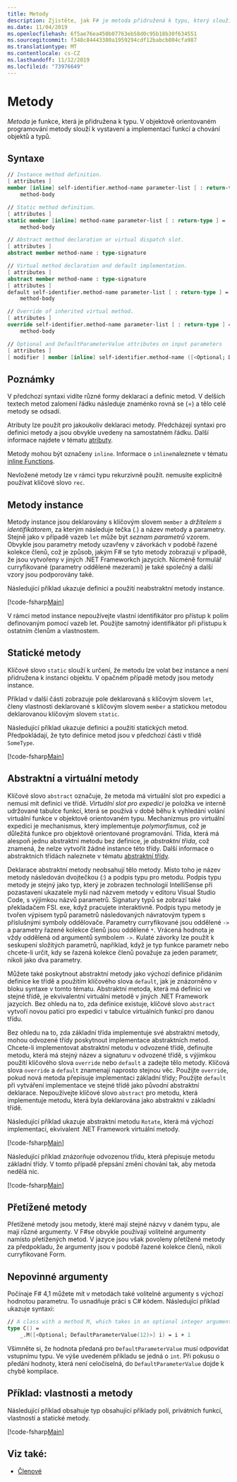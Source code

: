 ```yaml
---
title: Metody
description: Zjistěte, jak F# je metoda přidružená k typu, který slouží k vystavení a implementaci funkcí a chování objektů a typů.
ms.date: 11/04/2019
ms.openlocfilehash: 6f5ae76ea450b07763eb58d0c95b18b30f634551
ms.sourcegitcommit: f348c84443380a1959294cdf12babcb804cfa987
ms.translationtype: MT
ms.contentlocale: cs-CZ
ms.lasthandoff: 11/12/2019
ms.locfileid: "73976649"
---
```

# <a name="methods"></a>Metody

*Metoda* je funkce, která je přidružena k typu. V objektově orientovaném programování metody slouží k vystavení a implementaci funkcí a chování objektů a typů.

## <a name="syntax"></a>Syntaxe

```fsharp
// Instance method definition.
[ attributes ]
member [inline] self-identifier.method-name parameter-list [ : return-type ] =
    method-body

// Static method definition.
[ attributes ]
static member [inline] method-name parameter-list [ : return-type ] =
    method-body

// Abstract method declaration or virtual dispatch slot.
[ attributes ]
abstract member method-name : type-signature

// Virtual method declaration and default implementation.
[ attributes ]
abstract member method-name : type-signature
[ attributes ]
default self-identifier.method-name parameter-list [ : return-type ] =
    method-body

// Override of inherited virtual method.
[ attributes ]
override self-identifier.method-name parameter-list [ : return-type ] =
    method-body

// Optional and DefaultParameterValue attributes on input parameters
[ attributes ]
[ modifier ] member [inline] self-identifier.method-name ([<Optional; DefaultParameterValue( default-value )>] input) [ : return-type ]
```

## <a name="remarks"></a>Poznámky

V předchozí syntaxi vidíte různé formy deklarací a definic metod. V delších textech metod zalomení řádku následuje znaménko rovná se (=) a tělo celé metody se odsadí.

Atributy lze použít pro jakoukoliv deklaraci metody. Předcházejí syntaxi pro definici metody a jsou obvykle uvedeny na samostatném řádku. Další informace najdete v tématu [atributy](../attributes.md).

Metody mohou být označeny `inline`. Informace o `inline`naleznete v tématu [inline Functions](../functions/inline-functions.md).

Nevložené metody lze v rámci typu rekurzivně použít. nemusíte explicitně používat klíčové slovo `rec`.

## <a name="instance-methods"></a>Metody instance

Metody instance jsou deklarovány s klíčovým slovem `member` a *držitelem s identifikátorem*, za kterým následuje tečka (.) a název metody a parametry. Stejně jako v případě vazeb `let` může být *seznam parametrů* vzorem. Obvykle jsou parametry metody uzavřeny v závorkách v podobě řazené kolekce členů, což je způsob, jakým F# se tyto metody zobrazují v případě, že jsou vytvořeny v jiných .NET Frameworkch jazycích. Nicméně formulář curryfikované (parametry oddělené mezerami) je také společný a další vzory jsou podporovány také.

Následující příklad ukazuje definici a použití neabstraktní metody instance.

[!code-fsharp[Main](~/samples/snippets/fsharp/lang-ref-1/snippet3401.fs)]

V rámci metod instance nepoužívejte vlastní identifikátor pro přístup k polím definovaným pomocí vazeb let. Použijte samotný identifikátor při přístupu k ostatním členům a vlastnostem.

## <a name="static-methods"></a>Statické metody

Klíčové slovo `static` slouží k určení, že metodu lze volat bez instance a není přidružena k instanci objektu. V opačném případě metody jsou metody instance.

Příklad v další části zobrazuje pole deklarovaná s klíčovým slovem `let`, členy vlastnosti deklarované s klíčovým slovem `member` a statickou metodou deklarovanou klíčovým slovem `static`.

Následující příklad ukazuje definici a použití statických metod. Předpokládají, že tyto definice metod jsou v předchozí části v třídě `SomeType`.

[!code-fsharp[Main](~/samples/snippets/fsharp/lang-ref-1/snippet3402.fs)]

## <a name="abstract-and-virtual-methods"></a>Abstraktní a virtuální metody

Klíčové slovo `abstract` označuje, že metoda má virtuální slot pro expedici a nemusí mít definici ve třídě. *Virtuální slot pro expedici* je položka ve interně udržované tabulce funkcí, která se používá v době běhu k vyhledání volání virtuální funkce v objektově orientovaném typu. Mechanizmus pro virtuální expedici je mechanismus, který implementuje *polymorfismus*, což je důležitá funkce pro objektově orientované programování. Třída, která má alespoň jednu abstraktní metodu bez definice, je *abstraktní třída*, což znamená, že nelze vytvořit žádné instance této třídy. Další informace o abstraktních třídách naleznete v tématu [abstraktní třídy](../abstract-classes.md).

Deklarace abstraktní metody neobsahují tělo metody. Místo toho je název metody následován dvojtečkou (:) a podpis typu pro metodu. Podpis typu metody je stejný jako typ, který je zobrazen technologií IntelliSense při pozastavení ukazatele myši nad názvem metody v editoru Visual Studio Code, s výjimkou názvů parametrů. Signatury typů se zobrazí také překladačem FSI. exe, když pracujete interaktivně. Podpis typu metody je tvořen výpisem typů parametrů následovaných návratovým typem s příslušnými symboly oddělovače. Parametry curryfikované jsou oddělené `->` a parametry řazené kolekce členů jsou oddělené `*`. Vrácená hodnota je vždy oddělená od argumentů symbolem `->`. Kulaté závorky lze použít k seskupení složitých parametrů, například, když je typ funkce parametr nebo chcete-li určit, kdy se řazená kolekce členů považuje za jeden parametr, nikoli jako dva parametry.

Můžete také poskytnout abstraktní metody jako výchozí definice přidáním definice ke třídě a použitím klíčového slova `default`, jak je znázorněno v bloku syntaxe v tomto tématu. Abstraktní metoda, která má definici ve stejné třídě, je ekvivalentní virtuální metodě v jiných .NET Framework jazycích. Bez ohledu na to, zda definice existuje, klíčové slovo `abstract` vytvoří novou patici pro expedici v tabulce virtuálních funkcí pro danou třídu.

Bez ohledu na to, zda základní třída implementuje své abstraktní metody, mohou odvozené třídy poskytnout implementace abstraktních metod. Chcete-li implementovat abstraktní metodu v odvozené třídě, definujte metodu, která má stejný název a signaturu v odvozené třídě, s výjimkou použití klíčového slova `override` nebo `default` a zadejte tělo metody. Klíčová slova `override` a `default` znamenají naprosto stejnou věc. Použijte `override`, pokud nová metoda přepisuje implementaci základní třídy; Použijte `default` při vytváření implementace ve stejné třídě jako původní abstraktní deklarace. Nepoužívejte klíčové slovo `abstract` pro metodu, která implementuje metodu, která byla deklarována jako abstraktní v základní třídě.

Následující příklad ukazuje abstraktní metodu `Rotate`, která má výchozí implementaci, ekvivalent .NET Framework virtuální metody.

[!code-fsharp[Main](~/samples/snippets/fsharp/lang-ref-1/snippet3403.fs)]

Následující příklad znázorňuje odvozenou třídu, která přepisuje metodu základní třídy. V tomto případě přepsání změní chování tak, aby metoda nedělá nic.

[!code-fsharp[Main](~/samples/snippets/fsharp/lang-ref-1/snippet3404.fs)]

## <a name="overloaded-methods"></a>Přetížené metody

Přetížené metody jsou metody, které mají stejné názvy v daném typu, ale mají různé argumenty. V F#se obvykle používají volitelné argumenty namísto přetížených metod. V jazyce jsou však povoleny přetížené metody za předpokladu, že argumenty jsou v podobě řazené kolekce členů, nikoli curryfikované Form.

## <a name="optional-arguments"></a>Nepovinné argumenty

Počínaje F# 4,1 můžete mít v metodách také volitelné argumenty s výchozí hodnotou parametru.  To usnadňuje práci s C# kódem.  Následující příklad ukazuje syntaxi:

```fsharp
// A class with a method M, which takes in an optional integer argument.
type C() =
    _.M([<Optional; DefaultParameterValue(12)>] i) = i + 1
```

Všimněte si, že hodnota předaná pro `DefaultParameterValue` musí odpovídat vstupnímu typu.  Ve výše uvedeném příkladu se jedná o `int`.  Při pokusu o předání hodnoty, která není celočíselná, do `DefaultParameterValue` dojde k chybě kompilace.

## <a name="example-properties-and-methods"></a>Příklad: vlastnosti a metody

Následující příklad obsahuje typ obsahující příklady polí, privátních funkcí, vlastností a statické metody.

[!code-fsharp[Main](~/samples/snippets/fsharp/lang-ref-1/snippet3406.fs)]

## <a name="see-also"></a>Viz také:

- [Členové](index.md)
